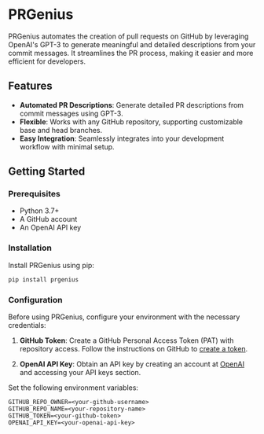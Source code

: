 # PRGenius

PRGenius automates the creation of pull requests on GitHub by leveraging OpenAI's GPT-3 to generate meaningful and detailed descriptions from your commit messages. It streamlines the PR process, making it easier and more efficient for developers.

## Features

- **Automated PR Descriptions**: Generate detailed PR descriptions from commit messages using GPT-3.
- **Flexible**: Works with any GitHub repository, supporting customizable base and head branches.
- **Easy Integration**: Seamlessly integrates into your development workflow with minimal setup.

## Getting Started

### Prerequisites

- Python 3.7+
- A GitHub account
- An OpenAI API key

### Installation

Install PRGenius using pip:

```bash
pip install prgenius
```

### Configuration

Before using PRGenius, configure your environment with the necessary credentials:

1. **GitHub Token**: Create a GitHub Personal Access Token (PAT) with repository access. Follow the instructions on GitHub to [create a token](https://docs.github.com/en/github/authenticating-to-github/creating-a-personal-access-token).

2. **OpenAI API Key**: Obtain an API key by creating an account at [OpenAI](https://openai.com/) and accessing your API keys section.

Set the following environment variables:

```plaintext
GITHUB_REPO_OWNER=<your-github-username>
GITHUB_REPO_NAME=<your-repository-name>
GITHUB_TOKEN=<your-github-token>
OPENAI_API_KEY=<your-openai-api-key>
```

